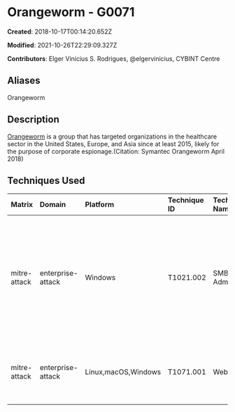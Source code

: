 # Orangeworm - G0071

**Created**: 2018-10-17T00:14:20.652Z

**Modified**: 2021-10-26T22:29:09.327Z

**Contributors**: Elger Vinicius S. Rodrigues, @elgervinicius, CYBINT Centre

## Aliases

Orangeworm

## Description

[Orangeworm](https://attack.mitre.org/groups/G0071) is a group that has targeted organizations in the healthcare sector in the United States, Europe, and Asia since at least 2015, likely for the purpose of corporate espionage.(Citation: Symantec Orangeworm April 2018)

## Techniques Used

|Matrix|Domain|Platform|Technique ID|Technique Name|Use|
| :---| :---| :---| :---| :---| :---|
|mitre-attack|enterprise-attack|Windows|T1021.002|SMB/Windows Admin Shares|[Orangeworm](https://attack.mitre.org/groups/G0071) has copied its backdoor across open network shares, including ADMIN$, C$WINDOWS, D$WINDOWS, and E$WINDOWS.(Citation: Symantec Orangeworm April 2018)|
|mitre-attack|enterprise-attack|Linux,macOS,Windows|T1071.001|Web Protocols|[Orangeworm](https://attack.mitre.org/groups/G0071) has used HTTP for C2.(Citation: Symantec Orangeworm IOCs April 2018)|
